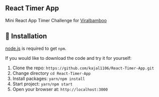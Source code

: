 ## React Timer App

Mini React App Timer Challenge for [Viralbamboo](https://viralbamboo.com/)
## 🚀 Installation

[node.js](http://nodejs.org/download/) is required to get `npm`.

If you would like to download the code and try it for yourself:

1. Clone the repo: `https://github.com/kajal1106/React-Timer-App.git`
2. Change directory `cd React-Timer-App`
3. Install packages: `yarn/npm install`
4. Start project: `yarn/npm start`
5. Open your browser at: `http://localhost:3000`
